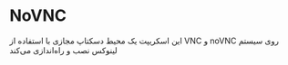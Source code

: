 # NoVNC
این اسکریپت یک محیط دسکتاپ مجازی با استفاده از VNC و noVNC روی سیستم لینوکس نصب و راه‌اندازی می‌کند
